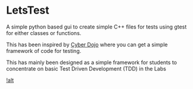 # LetsTest

A simple python based gui to create simple C++ files for tests using gtest for either classes or functions.

This has been inspired by [Cyber Dojo](https://cyber-dojo.org/) where you can get a simple framework of code for testing.

This has mainly been designed as a simple framework for students to concentrate on basic Test Driven Development (TDD) in the Labs 

[!alt](images/demo.gif)
